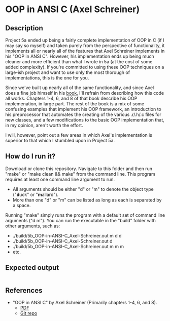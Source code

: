 # OOP in ANSI C (Axel Schreiner)

## Description

Project 5a ended up being a fairly complete implementation of OOP in C (if I may say so myself) and taken purely from the perspective of functionality, it implements all or nearly all of the features that Axel Schreiner implements in his "OOP in ANSI C". However, his implementation ends up being much cleaner and more efficient than what I wrote in 5a (at the cost of some added complexity). If you're committed to using these OOP techniques on a large-ish project and want to use only the most thorough of implementations, this is the one for you.

Since we've built up nearly all of the same functionality, and since Axel does a fine job himself in his [book](https://www.cs.rit.edu/~ats/books/ooc.pdf), I'll refrain from describing how this code all works. Chapters 1-4, 6, and 8 of that book describe his OOP implemenation, in large part. The rest of the book is a mix of some confusing examples that implement his OOP framework, an introduction to his preprocessor that automates the creating of the various .r/.h/.c files for new classes, and a few modifications to the basic OOP implementation that, in my opinion, aren't worth the effort.

I will, however, point out a few areas in which Axel's implementation is superior to that which I stumbled upon in Project 5a.

## How do I run it?

Download or clone this repository. Navigate to this folder and then run "make" or "make clean && make" from the command line. This program requires at least one command line argument to run.
- All arguments should be either "d" or "m" to denote the object type ("**d**uck" or "**m**allard").
- More than one "d" or "m" can be listed as long as each is separated by a space.

Running "make" simply runs the program with a default set of command line arguments ("d m"). You can run the executable in the "build" folder with other arguments, such as:
- ./build/5b_OOP-in-ANSI-C_Axel-Schreiner.out m d d
- ./build/5b_OOP-in-ANSI-C_Axel-Schreiner.out d
- ./build/5b_OOP-in-ANSI-C_Axel-Schreiner.out m m m
- etc.

## Expected output

```

```

## References
- "OOP in ANSI C" by Axel Schreiner (Primarily chapters 1-4, 6, and 8).
    - [PDF](https://www.cs.rit.edu/~ats/books/ooc.pdf)
    - [Git repo](https://github.com/shichao-an/ooc)